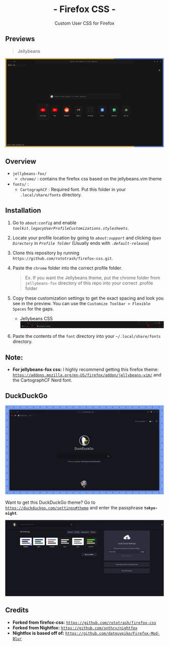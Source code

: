 <div align="center">
<h1>- Firefox CSS -</h1>
Custom User CSS for Firefox
</div>

## Previews
> Jellybeans

![preview](./assets/jellybeans-preview.png)

## Overview
- `jellybeans-fox/`
    - `chrome/` : contains the firefox css based on 
the jellybeans.vim theme
-  `fonts/` : 
    - `CartographCF` : Required font. Put this folder in your `.local/share/fonts` directory.

## Installation

1. Go to *`about:config`* and enable *`toolkit.legacyUserProfileCustomizations.stylesheets`*.

2. Locate your profile location by going to *`about:support`* and clicking *`Open Directory`* in *`Profile folder`* (Usually ends with *`.default-release`*)

3. Clone this repository by running `https://github.com/rototrash/firefox-css.git`.

4. Paste the `chrome` folder into the correct profile folder.
    > Ex. If you want the Jellybeans theme, put the chrome folder from `jellybeans-fox` directory of this repo into your correct .profile folder

5. Copy these customization settings to get the exact spacing and look you see in the preview. You can use the `Customize Toolbar > Flexible Spaces` for the gaps.
    - Jellybeans CSS
    ![spaceing](./assets/jellybeans-spacings.png)

6. Paste the contents of the `font` directory into your `~/.local/share/fonts` directory.

## Note:
- **For jellybeans-fox css:** 
I highly recommend getting this firefox theme: [`https://addons.mozilla.org/en-US/firefox/addon/jellybeans-vim/`](https://addons.mozilla.org/en-US/firefox/addon/jellybeans-vim/) and the CartographCF Nerd font.

 ## DuckDuckGo
![ddg-theme](./assets/ddg2.png)

Want to get this DuckDuckGo theme? Go to [`https://duckduckgo.com/settings#theme`](https://duckduckgo.com/settings#theme) and enter the passphrase **`tokyo-night`**.

![ddg](./assets/ddg.png)

## Credits

* **Forked from firefox-css:** [`https://github.com/rototrash/firefox-css`](https://github.com/rototrash/firefox-css)
* **Forked from Nightfox:** [`https://github.com/snthcy/nightfox`](https://github.com/snthcy/nightfox)  
* **Nightfox is based off of:** [`https://github.com/datguypiko/Firefox-Mod-Blur`](https://github.com/datguypiko/Firefox-Mod-Blur)